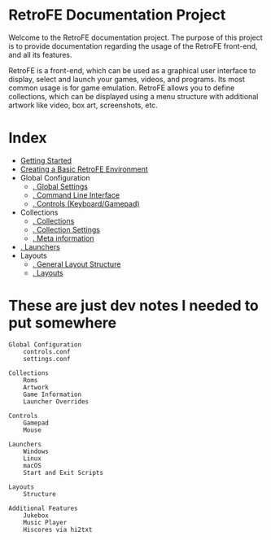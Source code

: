 # RetroFE Documentation Project

Welcome to the RetroFE documentation project. The purpose of this
project is to provide documentation regarding the usage of the RetroFE
front-end, and all its features.

RetroFE is a front-end, which can be used as a graphical user interface
to display, select and launch your games, videos, and programs. Its most
common usage is for game emulation. RetroFE allows you to define
collections, which can be displayed using a menu structure with
additional artwork like video, box art, screenshots, etc.

# Index

-   [Getting Started](GETTING_STARTED.md)
-   [Creating a Basic RetroFE Environment](HOW_TO.md)
- Global Configuration
    -   [. Global Settings](GLOBAL_SETTINGS.md)
    -   [. Command Line Interface](CLI.md)
    -   [. Controls (Keyboard/Gamepad)](CONTROLS.md)
- Collections
    -   [. Collections](COLLECTIONS.md)
    -   [. Collection Settings](SETTINGS.md)
    -   [. Meta information](META_INFORMATION.md)
-   [. Launchers](LAUNCHERS.md)
- Layouts
    -   [. General Layout Structure](PLAYGROUND.md)
    -   [. Layouts](LAYOUTS.md)


# These are just dev notes I needed to put somewhere
```
Global Configuration
    controls.conf
    settings.conf

Collections
    Roms
    Artwork
    Game Information
    Launcher Overrides

Controls
    Gamepad
    Mouse

Launchers
    Windows
    Linux
    macOS
    Start and Exit Scripts

Layouts
    Structure

Additional Features
    Jukebox
    Music Player
    Hiscores via hi2txt
```
